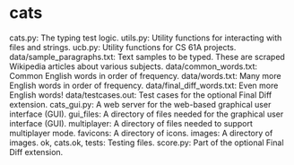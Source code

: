 # cats

cats.py: The typing test logic.
utils.py: Utility functions for interacting with files and strings.
ucb.py: Utility functions for CS 61A projects.
data/sample_paragraphs.txt: Text samples to be typed. These are scraped Wikipedia articles about various subjects.
data/common_words.txt: Common English words in order of frequency.
data/words.txt: Many more English words in order of frequency.
data/final_diff_words.txt: Even more English words!
data/testcases.out: Test cases for the optional Final Diff extension.
cats_gui.py: A web server for the web-based graphical user interface (GUI).
gui_files: A directory of files needed for the graphical user interface (GUI).
multiplayer: A directory of files needed to support multiplayer mode.
favicons: A directory of icons.
images: A directory of images.
ok, cats.ok, tests: Testing files.
score.py: Part of the optional Final Diff extension.
